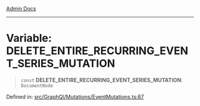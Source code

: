 [Admin Docs](/)

***

# Variable: DELETE\_ENTIRE\_RECURRING\_EVENT\_SERIES\_MUTATION

> `const` **DELETE\_ENTIRE\_RECURRING\_EVENT\_SERIES\_MUTATION**: `DocumentNode`

Defined in: [src/GraphQl/Mutations/EventMutations.ts:87](https://github.com/PalisadoesFoundation/talawa-admin/blob/main/src/GraphQl/Mutations/EventMutations.ts#L87)
